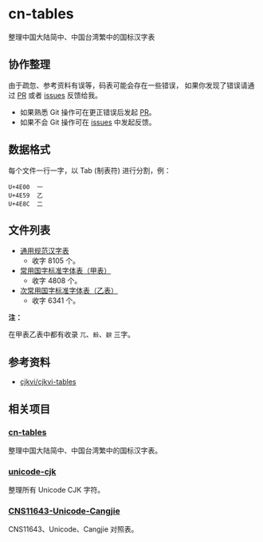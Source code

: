# cn-tables

整理中国大陆简中、中国台湾繁中的国标汉字表

## 协作整理

由于疏忽、参考资料有误等，码表可能会存在一些错误，
如果你发现了错误请通过 [PR] 或者 [issues] 反馈给我。

+ 如果熟悉 Git 操作可在更正错误后发起 [PR]。
+ 如果不会 Git 操作可在 [issues] 中发起反馈。

[PR]: https://github.com/kitty-panics/cn-tables/pulls
[issues]: https://github.com/kitty-panics/cn-tables/issues

## 数据格式

每个文件一行一字，以 Tab (制表符) 进行分割，例：

```Text
U+4E00	一
U+4E59	乙
U+4E8C	二
```

## 文件列表

+ [通用规范汉字表]
    + 收字 8105 个。
+ [常用国字标准字体表（甲表）]
    + 收字 4808 个。
+ [次常用国字标准字体表（乙表）]
    + 收字 6341 个。

[通用规范汉字表]: 通用规范汉字表.txt
[常用国字标准字体表（甲表）]: 常用国字标准字体表（甲表）.txt
[次常用国字标准字体表（乙表）]: 次常用国字标准字体表（乙表）.txt

**注：**

在甲表乙表中都有收录 `兀`、`嗀`、`斔` 三字。

## 参考资料

+ [cjkvi/cjkvi-tables]

[cjkvi/cjkvi-tables]: https://github.com/cjkvi/cjkvi-tables

## 相关项目

### [cn-tables]

整理中国大陆简中、中国台湾繁中的国标汉字表。

[cn-tables]: https://github.com/kitty-panics/cn-tables

### [unicode-cjk]

整理所有 Unicode CJK 字符。

[unicode-cjk]: https://github.com/kitty-panics/unicode-cjk

### [CNS11643-Unicode-Cangjie]

CNS11643、Unicode、Cangjie 对照表。

[CNS11643-Unicode-Cangjie]: https://github.com/kitty-panics/CNS11643-Unicode-Cangjie
